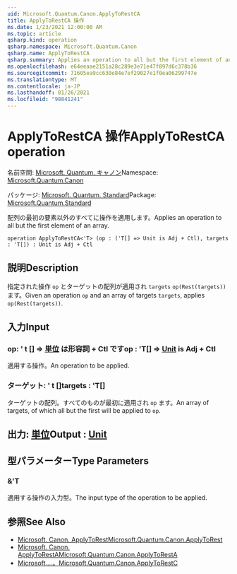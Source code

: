 ```yaml
---
uid: Microsoft.Quantum.Canon.ApplyToRestCA
title: ApplyToRestCA 操作
ms.date: 1/23/2021 12:00:00 AM
ms.topic: article
qsharp.kind: operation
qsharp.namespace: Microsoft.Quantum.Canon
qsharp.name: ApplyToRestCA
qsharp.summary: Applies an operation to all but the first element of an array.
ms.openlocfilehash: e64eeaae2151a28c289e3e71e47f897d6c378b36
ms.sourcegitcommit: 71605ea9cc630e84e7ef29027e1f0ea06299747e
ms.translationtype: MT
ms.contentlocale: ja-JP
ms.lasthandoff: 01/26/2021
ms.locfileid: "98841241"
---
```

# <a name="applytorestca-operation"></a><span data-ttu-id="9f431-102">ApplyToRestCA 操作</span><span class="sxs-lookup"><span data-stu-id="9f431-102">ApplyToRestCA operation</span></span>

<span data-ttu-id="9f431-103">名前空間: [Microsoft. Quantum. キャノン](xref:Microsoft.Quantum.Canon)</span><span class="sxs-lookup"><span data-stu-id="9f431-103">Namespace: [Microsoft.Quantum.Canon](xref:Microsoft.Quantum.Canon)</span></span>

<span data-ttu-id="9f431-104">パッケージ: [Microsoft. Quantum. Standard](https://nuget.org/packages/Microsoft.Quantum.Standard)</span><span class="sxs-lookup"><span data-stu-id="9f431-104">Package: [Microsoft.Quantum.Standard](https://nuget.org/packages/Microsoft.Quantum.Standard)</span></span>


<span data-ttu-id="9f431-105">配列の最初の要素以外のすべてに操作を適用します。</span><span class="sxs-lookup"><span data-stu-id="9f431-105">Applies an operation to all but the first element of an array.</span></span>

```qsharp
operation ApplyToRestCA<'T> (op : ('T[] => Unit is Adj + Ctl), targets : 'T[]) : Unit is Adj + Ctl
```


## <a name="description"></a><span data-ttu-id="9f431-106">説明</span><span class="sxs-lookup"><span data-stu-id="9f431-106">Description</span></span>

<span data-ttu-id="9f431-107">指定された操作 `op` とターゲットの配列が適用され `targets` `op(Rest(targets))` ます。</span><span class="sxs-lookup"><span data-stu-id="9f431-107">Given an operation `op` and an array of targets `targets`, applies `op(Rest(targets))`.</span></span>

## <a name="input"></a><span data-ttu-id="9f431-108">入力</span><span class="sxs-lookup"><span data-stu-id="9f431-108">Input</span></span>

### <a name="op--t--unit--is-adj--ctl"></a><span data-ttu-id="9f431-109">op: ' t [] => [単位](xref:microsoft.quantum.lang-ref.unit)  は形容詞 + Ctl です</span><span class="sxs-lookup"><span data-stu-id="9f431-109">op : 'T[] => [Unit](xref:microsoft.quantum.lang-ref.unit)  is Adj + Ctl</span></span>

<span data-ttu-id="9f431-110">適用する操作。</span><span class="sxs-lookup"><span data-stu-id="9f431-110">An operation to be applied.</span></span>


### <a name="targets--t"></a><span data-ttu-id="9f431-111">ターゲット: ' t []</span><span class="sxs-lookup"><span data-stu-id="9f431-111">targets : 'T[]</span></span>

<span data-ttu-id="9f431-112">ターゲットの配列。すべてのものが最初に適用され `op` ます。</span><span class="sxs-lookup"><span data-stu-id="9f431-112">An array of targets, of which all but the first will be applied to `op`.</span></span>



## <a name="output--unit"></a><span data-ttu-id="9f431-113">出力: [単位](xref:microsoft.quantum.lang-ref.unit)</span><span class="sxs-lookup"><span data-stu-id="9f431-113">Output : [Unit](xref:microsoft.quantum.lang-ref.unit)</span></span>



## <a name="type-parameters"></a><span data-ttu-id="9f431-114">型パラメーター</span><span class="sxs-lookup"><span data-stu-id="9f431-114">Type Parameters</span></span>

### <a name="t"></a><span data-ttu-id="9f431-115">&</span><span class="sxs-lookup"><span data-stu-id="9f431-115">'T</span></span>

<span data-ttu-id="9f431-116">適用する操作の入力型。</span><span class="sxs-lookup"><span data-stu-id="9f431-116">The input type of the operation to be applied.</span></span>

## <a name="see-also"></a><span data-ttu-id="9f431-117">参照</span><span class="sxs-lookup"><span data-stu-id="9f431-117">See Also</span></span>

- [<span data-ttu-id="9f431-118">Microsoft. Canon. ApplyToRest</span><span class="sxs-lookup"><span data-stu-id="9f431-118">Microsoft.Quantum.Canon.ApplyToRest</span></span>](xref:Microsoft.Quantum.Canon.ApplyToRest)
- [<span data-ttu-id="9f431-119">Microsoft. Canon. ApplyToRestA</span><span class="sxs-lookup"><span data-stu-id="9f431-119">Microsoft.Quantum.Canon.ApplyToRestA</span></span>](xref:Microsoft.Quantum.Canon.ApplyToRestA)
- [<span data-ttu-id="9f431-120">Microsoft....。</span><span class="sxs-lookup"><span data-stu-id="9f431-120">Microsoft.Quantum.Canon.ApplyToRestC</span></span>](xref:Microsoft.Quantum.Canon.ApplyToRestC)